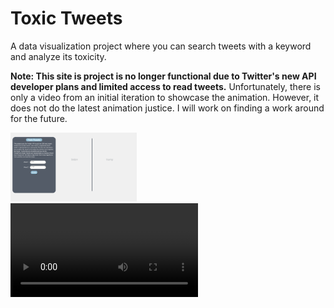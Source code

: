 # Toxic Tweets
A data visualization project where you can search tweets with a keyword and analyze its toxicity. 

<strong>Note: This site is project is no longer functional due to Twitter's new API developer plans and limited access to read tweets.</strong>
Unfortunately, there is only a video from an initial iteration to showcase the animation. However, it does not do the latest animation justice. I will work on finding a work around for the future.

<img src="/public/assets/screenshot.png" alt="screenshot of image generated with wep app" width="40%" />

<video src="/public/assets/Demo.mov" controls>

## Summary
This project uses the Twitter API to pull the 100 most recent tweets that contain word 1 and word 2, respectively. Each tweet is represented by a moving dot. The dot size represents how positive the tweet is: the larger the dot the more negative the tweet. Tweets that are characterized toxic by the TensorFlow model Toxicity are represented as a red dot. "Toxic" means containing hateful and derogatory language. Hover your mouse over the dots to align them from most negative to most positive and read the tweet.


## License
Please reach out if you would like to fork this project or contribute to development. Include attribution in any work that stems from this!

## Author

* [Julie Lizardo](https://www.linkedin.com/in/julie-lizardo/)  -- [Web Developer](https://julielizardo.com/)
